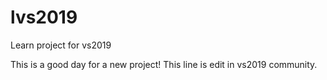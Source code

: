 # lvs2019
Learn project for vs2019

This is a good day for a new project!
This line is edit in vs2019 community.